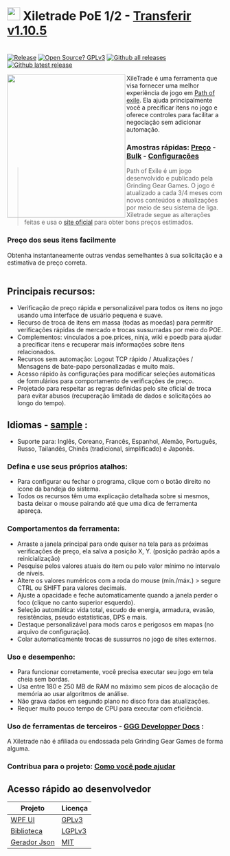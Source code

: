 # <img src="https://i.imgur.com/dhWQgtY.png" width="30" height="30"> Xiletrade PoE 1/2 - [Transferir v1.10.5](https://github.com/maxensas/xiletrade/releases/download/1.10.5/Xiletrade_win-x64.7z)  

[<img width="20" height="15" src="https://user-images.githubusercontent.com/62154281/104107842-feae5080-52bf-11eb-8e8f-d8827f1f0334.png">](https://github.com/maxensas/xiletrade)
[<img width="20" height="15" src="https://user-images.githubusercontent.com/62154281/104107838-fd7d2380-52bf-11eb-8d47-f949fd7a3b58.png">](https://github.com/maxensas/xiletrade/blob/master/readme/README.kr.md)
[<img width="20" height="15" src="https://user-images.githubusercontent.com/62154281/104107835-fd7d2380-52bf-11eb-8e08-614b2610eca4.png">](https://github.com/maxensas/xiletrade/blob/master/readme/README.fr.md)
[<img width="20" height="15" src="https://user-images.githubusercontent.com/62154281/104107839-fe15ba00-52bf-11eb-807e-25088a595f33.png">](https://github.com/maxensas/xiletrade/blob/master/readme/README.es.md)
[<img width="20" height="15" src="https://user-images.githubusercontent.com/62154281/104107836-fd7d2380-52bf-11eb-8ba2-bcdc04dab8b9.png">](https://github.com/maxensas/xiletrade/blob/master/readme/README.de.md)
[<img width="20" height="15" src="https://user-images.githubusercontent.com/62154281/104107833-fce48d00-52bf-11eb-896a-c5671965cb51.png">](https://github.com/maxensas/xiletrade/blob/master/readme/README.pt.md)
[<img width="20" height="15" src="https://user-images.githubusercontent.com/62154281/104107837-fd7d2380-52bf-11eb-8df0-091c9d9cc05a.png">](https://github.com/maxensas/xiletrade/blob/master/readme/README.ru.md)
[<img width="20" height="15" src="https://user-images.githubusercontent.com/62154281/104107841-feae5080-52bf-11eb-8ca7-1f402cbf6e5e.png">](https://github.com/maxensas/xiletrade/blob/master/readme/README.th.md)
[<img width="20" height="15" src="https://user-images.githubusercontent.com/62154281/104107840-fe15ba00-52bf-11eb-939e-d98bba60877d.png">](https://github.com/maxensas/xiletrade/blob/master/readme/README.tw.md)
[<img width="20" height="15" src="https://user-images.githubusercontent.com/62154281/104107834-fce48d00-52bf-11eb-8902-02d5a6d457c8.png">](https://github.com/maxensas/xiletrade/blob/master/readme/README.cn.md)
[<img width="20" height="15" src="https://user-images.githubusercontent.com/62154281/222918792-06b9c888-bb96-40af-a27c-68b664fe60b5.png">](https://github.com/maxensas/xiletrade/blob/master/readme/README.jp.md)<br>
[![Release](https://img.shields.io/github/release/maxensas/xiletrade.svg)](https://github.com/maxensas/xiletrade/releases/) 
[![Open Source? GPLv3](https://badgen.net/badge/Open%20Source%20%3F/GPLv3/green?icon=github)](https://github.com/maxensas/xiletrade/tree/master/src)
[![Github all releases](https://img.shields.io/github/downloads/maxensas/xiletrade/total.svg)](https://GitHub.com/maxensas/xiletrade/releases/) [![Github latest release](https://img.shields.io/github/downloads/maxensas/xiletrade/latest/total.svg)](https://GitHub.com/maxensas/xiletrade/releases/)

<img align="left" width="275" height="332" src="https://github.com/user-attachments/assets/109706ca-360d-4d04-b0f0-e3044464ca17">

XileTrade é uma ferramenta que visa fornecer uma melhor experiência de jogo em [Path of exile](https://br.pathofexile.com/). Ela ajuda principalmente você a precificar itens no jogo e oferece controles para facilitar a negociação sem adicionar automação.
### Amostras rápidas: [Preço](https://youtu.be/4mP3uOsr8oc) - [Bulk](https://youtu.be/6yuLZXTho-A) - [Configurações](https://youtu.be/libdIjrNM-8 )<br>
>Path of Exile é um jogo desenvolvido e publicado pela Grinding Gear Games. O jogo é atualizado a cada 3/4 meses com novos conteúdos e atualizações por meio de seu sistema de liga.
>Xiletrade segue as alterações feitas e usa o [site oficial](https://br.pathofexile.com/trade/) para obter bons preços estimados.
### Preço dos seus itens facilmente
Obtenha instantaneamente outras vendas semelhantes à sua solicitação e a estimativa de preço correta.<br><br>

## Principais recursos:
* Verificação de preço rápida e personalizável para todos os itens no jogo usando uma interface de usuário pequena e suave.
* Recurso de troca de itens em massa (todas as moedas) para permitir verificações rápidas de mercado e trocas sussurradas por meio do POE.
* Complementos: vinculados a poe.prices, ninja, wiki e poedb para ajudar a precificar itens e recuperar mais informações sobre itens relacionados.
* Recursos sem automação: Logout TCP rápido / Atualizações / Mensagens de bate-papo personalizadas e muito mais.
* Acesso rápido às configurações para modificar seleções automáticas de formulários para comportamento de verificações de preço.
* Projetado para respeitar as regras definidas pelo site oficial de troca para evitar abusos (recuperação limitada de dados e solicitações ao longo do tempo).

## Idiomas - [sample](https://github.com/maxensas/xiletrade/blob/master/LANGUAGES.md) :
* Suporte para: Inglês, Coreano, Francês, Espanhol, Alemão, Português, Russo, Tailandês, Chinês (tradicional, simplificado) e Japonês.

### Defina e use seus próprios atalhos:
* Para configurar ou fechar o programa, clique com o botão direito no ícone da bandeja do sistema.
* Todos os recursos têm uma explicação detalhada sobre si mesmos, basta deixar o mouse pairando até que uma dica de ferramenta apareça.

### Comportamentos da ferramenta:
* Arraste a janela principal para onde quiser na tela para as próximas verificações de preço, ela salva a posição X, Y. (posição padrão após a reinicialização)
* Pesquise pelos valores atuais do item ou pelo valor mínimo no intervalo de níveis.
* Altere os valores numéricos com a roda do mouse (mín./máx.) > segure CTRL ou SHIFT para valores decimais.
* Ajuste a opacidade e feche automaticamente quando a janela perder o foco (clique no canto superior esquerdo).
* Seleção automática: vida total, escudo de energia, armadura, evasão, resistências, pseudo estatísticas, DPS e mais.
* Destaque personalizável para mods caros e perigosos em mapas (no arquivo de configuração).
* Colar automaticamente trocas de sussurros no jogo de sites externos.

### Uso e desempenho:
* Para funcionar corretamente, você precisa executar seu jogo em tela cheia sem bordas.
* Usa entre 180 e 250 MB de RAM no máximo sem picos de alocação de memória ao usar algoritmos de análise.
* Não grava dados em segundo plano no disco fora das atualizações.
* Requer muito pouco tempo de CPU para executar com eficiência.

### Uso de ferramentas de terceiros - [GGG Developper Docs](https://www.pathofexile.com/developer/docs/index#policy) :
A Xiletrade não é afiliada ou endossada pela Grinding Gear Games de forma alguma.<br>

### Contribua para o projeto: [Como você pode ajudar](https://github.com/maxensas/xiletrade/blob/master/CONTRIBUTING.md)

## Acesso rápido ao desenvolvedor
| Projeto | Licença |
|---------|---------|
| [WPF UI](https://github.com/maxensas/xiletrade/tree/master/src/Xiletrade) | [GPLv3](https://github.com/maxensas/xiletrade/blob/master/licenses/LICENSE_Xiletrade) |
| [Biblioteca](https://github.com/maxensas/xiletrade/tree/master/src/Xiletrade.Library) | [LGPLv3](https://github.com/maxensas/xiletrade/blob/master/licenses/LICENSE_XiletradeLibrary) |
| [Gerador Json](https://github.com/maxensas/xiletrade/tree/master/src/Xiletrade.Json) | [MIT](https://github.com/maxensas/xiletrade/blob/master/licenses/LICENSE_XiletradeJson) |